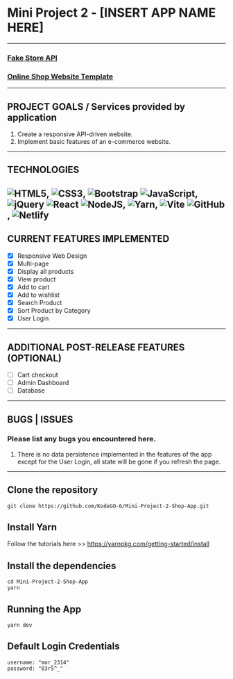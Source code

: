 # Mini Project 2 - [INSERT APP NAME HERE]
---

### [Fake Store API](https://fakestoreapi.com/)
### [Online Shop Website Template](https://drive.google.com/drive/folders/1kq7xfOW-v_mEF2T6ih_xw-hJyr9k1GnL)
---

## PROJECT GOALS / Services provided by application
1. Create a responsive API-driven website.
2. Implement basic features of an e-commerce website.

---

## TECHNOLOGIES
![HTML5](https://img.shields.io/badge/html5-%23E34F26.svg?style=for-the-badge&logo=html5&logoColor=white), ![CSS3](https://img.shields.io/badge/css3-%231572B6.svg?style=for-the-badge&logo=css3&logoColor=white), ![Bootstrap](https://img.shields.io/badge/bootstrap-%23563D7C.svg?style=for-the-badge&logo=bootstrap&logoColor=white)
![JavaScript](https://img.shields.io/badge/javascript-%23323330.svg?style=for-the-badge&logo=javascript&logoColor=%23F7DF1E), ![jQuery](https://img.shields.io/badge/jquery-%230769AD.svg?style=for-the-badge&logo=jquery&logoColor=white)
![React](https://img.shields.io/badge/react-%2320232a.svg?style=for-the-badge&logo=react&logoColor=%2361DAFB)
![NodeJS](https://img.shields.io/badge/node.js-6DA55F?style=for-the-badge&logo=node.js&logoColor=white), ![Yarn](https://img.shields.io/badge/yarn-%232C8EBB.svg?style=for-the-badge&logo=yarn&logoColor=white), ![Vite](https://img.shields.io/badge/vite-%23646CFF.svg?style=for-the-badge&logo=vite&logoColor=white)
![GitHub](https://img.shields.io/badge/github-%23121011.svg?style=for-the-badge&logo=github&logoColor=white), ![Netlify](https://img.shields.io/badge/netlify-%23000000.svg?style=for-the-badge&logo=netlify&logoColor=#00C7B7)
---

## CURRENT FEATURES IMPLEMENTED
- [x] Responsive Web Design
- [x] Multi-page
- [x] Display all products   
- [x] View product
- [x] Add to cart
- [x] Add to wishlist
- [x] Search Product
- [x] Sort Product by Category
- [x] User Login

---

## ADDITIONAL POST-RELEASE FEATURES (OPTIONAL)
- [ ] Cart checkout
- [ ] Admin Dashboard
- [ ] Database
--- 

## BUGS | ISSUES
### Please list any bugs you encountered here.
1. There is no data persistence implemented in the features of the app except for the User Login, all state will be gone if you refresh the page.

---

## Clone the repository
```
git clone https://github.com/KodeGO-6/Mini-Project-2-Shop-App.git
```

## Install Yarn
Follow the tutorials here >> https://yarnpkg.com/getting-started/install

## Install the dependencies
```
cd Mini-Project-2-Shop-App
yarn
```

## Running the App
```
yarn dev
```

## Default Login Credentials
```
username: "mor_2314"
password: "83r5^_"
```

